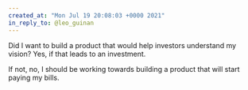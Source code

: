 ```yaml
---
created_at: "Mon Jul 19 20:08:03 +0000 2021"
in_reply_to: @leo_guinan
---
```


Did I want to build a product that would help investors understand my vision? Yes, if that leads to an investment.

If not, no, I should be working towards building a product that will start paying my bills.